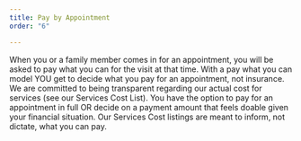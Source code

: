 ```yaml
---
title: Pay by Appointment
order: "6"

---
```

When you or a family member comes in for an appointment, you will be asked to pay what you can for the visit at that time. With a pay what you can model YOU get to decide what you pay for an appointment, not insurance. We are committed to being transparent regarding our actual cost for services (see our Services Cost List). You have the option to pay for an appointment in full OR decide on a payment amount that feels doable given your financial situation. Our Services Cost listings are meant to inform, not dictate, what you can pay.